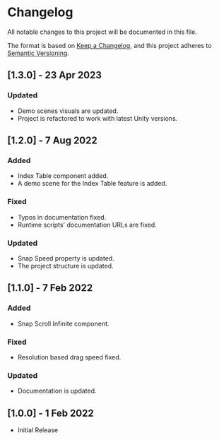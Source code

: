 # Changelog
All notable changes to this project will be documented in this file.

The format is based on [Keep a Changelog](https://keepachangelog.com/en/1.0.0/),
and this project adheres to [Semantic Versioning](https://semver.org/spec/v2.0.0.html).

## [1.3.0] - 23 Apr 2023

### Updated
- Demo scenes visuals are updated.
- Project is refactored to work with latest Unity versions.


## [1.2.0] - 7 Aug 2022

### Added
- Index Table component added.
- A demo scene for the Index Table feature is added.

### Fixed
- Typos in documentation fixed.
- Runtime scripts' documentation URLs are fixed.

### Updated
- Snap Speed property is updated.
- The project structure is updated.


## [1.1.0] - 7 Feb 2022

### Added
- Snap Scroll Infinite component.

### Fixed
- Resolution based drag speed fixed.

### Updated
- Documentation is updated.


## [1.0.0] - 1 Feb 2022
- Initial Release